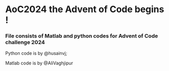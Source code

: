 # AoC2024 the Advent of Code begins !
### File consists of Matlab and python codes for Advent of Code challenge 2024

Python code is by @husainvj;

Matlab code is by @AliVaghjipur
